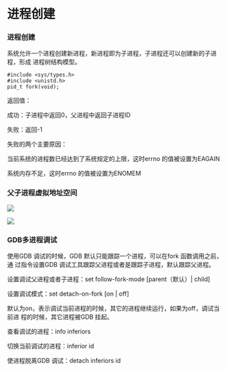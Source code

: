 # 进程创建

### 进程创建

系统允许一个进程创建新进程，新进程即为子进程，子进程还可以创建新的子进程，形成
进程树结构模型。
```
#include <sys/types.h>
#include <unistd.h>
pid_t fork(void);
```
返回值：
 
 成功：子进程中返回0，父进程中返回子进程ID

 失败：返回-1

失败的两个主要原因：
    
当前系统的进程数已经达到了系统规定的上限，这时errno 的值被设置为EAGAIN

系统内存不足，这时errno 的值被设置为ENOMEM

### 父子进程虚拟地址空间

![](../image/linuxnet/进程创建/204927.png)

![](../image/linuxnet/进程创建/204937.png)

### GDB多进程调试

使用GDB 调试的时候，GDB 默认只能跟踪一个进程，可以在fork 函数调用之前，通
过指令设置GDB 调试工具跟踪父进程或者是跟踪子进程，默认跟踪父进程。

设置调试父进程或者子进程：set follow-fork-mode [parent（默认）| child]

设置调试模式：set detach-on-fork [on | off]

默认为on，表示调试当前进程的时候，其它的进程继续运行，如果为off，调试当前进
程的时候，其它进程被GDB 挂起。

查看调试的进程：info inferiors

切换当前调试的进程：inferior id

使进程脱离GDB 调试：detach inferiors id